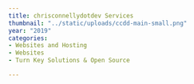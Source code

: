 ```yaml
---
title: chrisconnellydotdev Services
thumbnail: "../static/uploads/ccdd-main-small.png"
year: "2019"
categories:
- Websites and Hosting
- Websites
- Turn Key Solutions & Open Source

---
```

